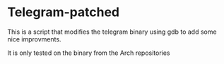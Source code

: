 # Telegram-patched

This is a script that modifies the telegram binary using gdb to add some nice improvments.

It is only tested on the binary from the Arch repositories
